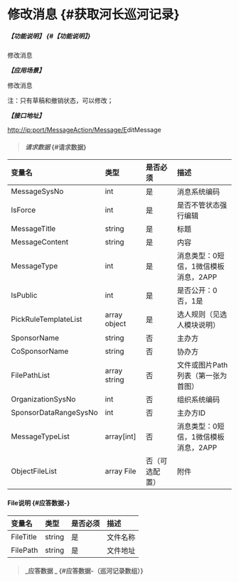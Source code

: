 # 修改消息 {#获取河长巡河记录}

##### _【功能说明】_ {#【功能说明】}

修改消息

_**【应用场景】**_

修改消息

注：只有草稿和撤销状态，可以修改；

_**【接口地址】**_

[http://ip:port/MessageAction/Message/E](http://ip:port/HMQuery/PatrolRiver/GetPatrolRivers)ditMessage

> #### _请求数据_ {#请求数据}

| 变量名 | 类型 | 是否必须 | 描述 |
| :--- | :--- | :--- | :--- |
| MessageSysNo | int | 是 | 消息系统编码 |
| IsForce| int | 是 | 是否不管状态强行编辑 |
| MessageTitle | string | 是 | 标题 |
| MessageContent | string | 是 | 内容 |
| MessageType | int | 是 | 消息类型：0短信，1微信模板消息，2APP |
| IsPublic | int | 是 | 是否公开：0否，1是 |
| PickRuleTemplateList | array object | 是 | 选人规则（见选人模块说明） |
| SponsorName | string | 否 | 主办方 |
| CoSponsorName | string | 否 | 协办方 |
| FilePathList | array string | 否 | 文件或图片Path列表（第一张为首图） |
| OrganizationSysNo | int | 否 | 组织系统编码 |
| SponsorDataRangeSysNo| int| 否 | 主办方ID |
| MessageTypeList|array[int] | 否 | 消息类型：0短信，1微信模板消息，2APP |
| ObjectFileList| array File| 否（可选配置） | 附件 |



#### File说明 {#应答数据-}

| 变量名 | 类型 | 是否必须 | 描述 |
| :--- | :--- | :--- | :--- |
| FileTitle| string| 是 | 文件名称 |
| FilePath| string| 是 | 文件地址 |





> #### _应答数据 _ {#应答数据-（巡河记录数组）}



